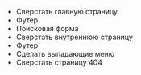 + Сверстать главную страницу
 + Футер
 + Поисковая форма
+ Сверстать внутреннюю страницу
 + Футер
+ Сделать выпадающие меню
+ Сверстать страницу 404
